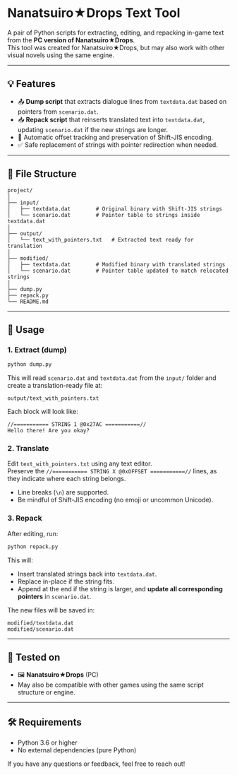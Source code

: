 
# Nanatsuiro★Drops Text Tool

A pair of Python scripts for extracting, editing, and repacking in-game text from the **PC version of Nanatsuiro★Drops**.  
This tool was created for Nanatsuiro★Drops, but may also work with other visual novels using the same engine.

---

## 💡 Features

- 📤 **Dump script** that extracts dialogue lines from `textdata.dat` based on pointers from `scenario.dat`.
- 📥 **Repack script** that reinserts translated text into `textdata.dat`, updating `scenario.dat` if the new strings are longer.
- 🧠 Automatic offset tracking and preservation of Shift-JIS encoding.
- ✅ Safe replacement of strings with pointer redirection when needed.

---

## 📁 File Structure

```
project/
│
├── input/
│   ├── textdata.dat        # Original binary with Shift-JIS strings
│   └── scenario.dat        # Pointer table to strings inside textdata.dat
│
├── output/
│   └── text_with_pointers.txt   # Extracted text ready for translation
│
├── modified/
│   ├── textdata.dat        # Modified binary with translated strings
│   └── scenario.dat        # Pointer table updated to match relocated strings
│
├── dump.py
├── repack.py
└── README.md
```

---

## 🔧 Usage

### 1. Extract (dump)
```bash
python dump.py
```
This will read `scenario.dat` and `textdata.dat` from the `input/` folder and create a translation-ready file at:
```
output/text_with_pointers.txt
```

Each block will look like:
```
//=========== STRING 1 @0x27AC ===========//
Hello there! Are you okay?
```

### 2. Translate

Edit `text_with_pointers.txt` using any text editor.  
Preserve the `//=========== STRING X @0xOFFSET ===========//` lines, as they indicate where each string belongs.

- Line breaks (`\n`) are supported.
- Be mindful of Shift-JIS encoding (no emoji or uncommon Unicode).

### 3. Repack

After editing, run:
```bash
python repack.py
```

This will:
- Insert translated strings back into `textdata.dat`.
- Replace in-place if the string fits.
- Append at the end if the string is larger, and **update all corresponding pointers** in `scenario.dat`.

The new files will be saved in:
```
modified/textdata.dat
modified/scenario.dat
```

---

## 🧪 Tested on

- 🖼️ **Nanatsuiro★Drops** (PC)
- May also be compatible with other games using the same script structure or engine.

---

## 🛠️ Requirements

- Python 3.6 or higher
- No external dependencies (pure Python)

If you have any questions or feedback, feel free to reach out!
